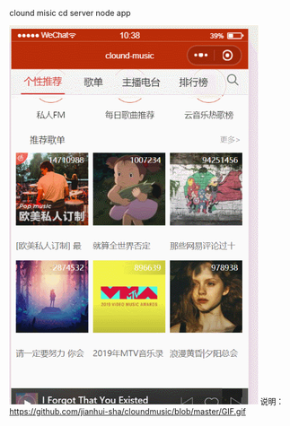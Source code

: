 clound misic
cd server
node app







![image](https://github.com/jianhui-sha/cloundmusic/blob/master/GIF.gif)
说明：
https://github.com/jianhui-sha/cloundmusic/blob/master/GIF.gif
